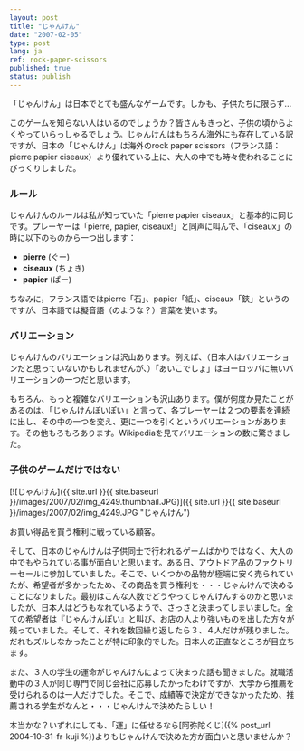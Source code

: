 ```yaml
---
layout: post
title: "じゃんけん"
date: "2007-02-05"
type: post
lang: ja
ref: rock-paper-scissors
published: true
status: publish
---
```




「じゃんけん」は日本でとても盛んなゲームです。しかも、子供たちに限らず...

 

このゲームを知らない人はいるのでしょうか？皆さんもきっと、子供の頃からよくやっていらっしゃるでしょう。じゃんけんはもちろん海外にも存在している訳ですが、日本の「じゃんけん」は海外のrock paper scissors（フランス語：pierre papier ciseaux）より優れている上に、大人の中でも時々使われることにびっくりしました。

### ルール

じゃんけんのルールは私が知っていた「pierre papier ciseaux」と基本的に同じです。プレーヤーは「pierre, papier, ciseaux!」と同声に叫んで、「ciseaux」の時に以下のものから一つ出します：

- **pierre** (ぐー)
- **ciseaux** (ちょき)
- **papier** (ぱー)

ちなみに，フランス語ではpierre「石」、papier「紙」、ciseaux「鋏」というのですが、日本語では擬音語（のような？）言葉を使います。

### バリエーション

じゃんけんのバリエーションは沢山あります。例えば、（日本人はバリエーションだと思っていないかもしれませんが、）「あいこでしょ」はヨーロッパに無いバリエーションの一つだと思います。

もちろん、もっと複雑なバリエーションも沢山あります。僕が何度か見たことがあるのは、「じゃんけんぽいぽい」と言って、各プレーヤーは２つの要素を連続に出し、その中の一つを変え、更に一つを引くというバリエーションがあります。その他もろもろあります。Wikipediaを見てバリエーションの数に驚きました。

### 子供のゲームだけではない

[![じゃんけん]({{ site.url }}{{ site.baseurl }}/images/2007/02/img_4249.thumbnail.JPG)]({{ site.url }}{{ site.baseurl }}/images/2007/02/img_4249.JPG "じゃんけん")

お買い得品を買う権利に戦っている顧客。

そして、日本のじゃんけんは子供同士で行われるゲームばかりではなく、大人の中でもやられている事が面白いと思います。ある日、アウトドア品のファクトリーセールに参加していました。そこで、いくつかの品物が極端に安く売られていたが、希望者が多かったため、その商品を買う権利を・・・じゃんけんで決めることになりました。最初はこんな人数でどうやってじゃんけんするのかと思いましたが、日本人はどうもなれているようで、さっさと決まってしまいました。全ての希望者は『じゃんけんぽい』と叫び、お店の人より強いものを出した方々が残っていました。そして、それを数回繰り返したら３、４人だけが残りました。だれもズルしなかったことが特に印象的でした。日本人の正直なところが目立ちます。

また、３人の学生の運命がじゃんけんによって決まった話も聞きました。就職活動中の３人が同じ専門で同じ会社に応募したかったわけですが、大学から推薦を受けられるのは一人だけでした。そこで、成績等で決定ができなかったため、推薦される学生がなんと・・・じゃんけんで決めたらしい！

本当かな？いずれにしても、「運」に任せるなら[阿弥陀くじ]({% post_url 2004-10-31-fr-kuji %})よりもじゃんけんで決めた方が面白いと思いませんか？


